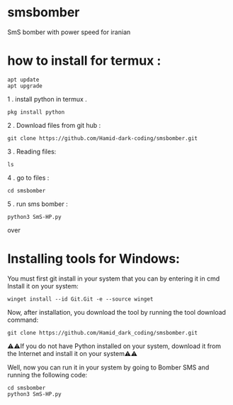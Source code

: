 # smsbomber
SmS bomber with power speed for iranian 
<h1>how to install for termux :</h1>
<code>apt update</code>
<br>
<code>apt upgrade</code>
<p>1 . install python in termux .</p>
<code>pkg install python</code>
<p>2 . Download files from git hub :</p>
<code>git clone https://github.com/Hamid-dark-coding/smsbomber.git</code>
<p>3 . Reading files:</p>
<code>ls</code>
<p>4 . go to files :</p>
<code>cd smsbomber</code>
<p>5 . run sms bomber :</p>
<code>python3 SmS-HP.py</code>
<p>over</p>
<h1>Installing tools for Windows:</h1>
<p>You must first git install in your system that you can by entering it in cmd Install it on your system: </p>
<code>winget install --id Git.Git -e --source winget</code>
<p>Now, after installation, you download the tool by running the tool download command:</p>
<code>git clone https://github.com/Hamid_dark_coding/smsbomber.git</code>
<p>⚠️⚠️If you do not have Python installed on your system, download it from the Internet and install it on your system⚠️⚠️</p>
<p>Well, now you can run it in your system by going to Bomber SMS and running the following code:</p>
<code>cd smsbomber</code>
<br>
<code>python3 SmS-HP.py</code>



